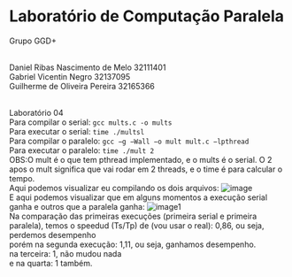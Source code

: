 # Laboratório de Computação Paralela

Grupo GGD+

<br>Daniel Ribas Nascimento de Melo 32111401
<br>Gabriel Vicentin Negro 32137095
<br>Guilherme de Oliveira Pereira 32165366

<br>Laboratório 04
<br>Para compilar o serial: ```gcc mults.c -o mults```
<br>Para executar o serial: ```time ./multsl```
<br>Para compilar o paralelo: ```gcc −g −Wall −o mult mult.c −lpthread```
<br>Para executar o paralelo: ```time ./mult 2```
<br>OBS:O mult é o que tem pthread implementado, e o mults é o serial. O 2 apos o mult significa que vai rodar em 2 threads, e o time é para calcular o tempo.
<br>Aqui podemos visualizar eu compilando os dois arquivos:
![image](https://user-images.githubusercontent.com/83314109/232643941-a803b291-62c0-472a-95b6-2a2f1ecae25e.png)
<br>E aqui podemos visualizar que em alguns momentos a execução serial ganha e outros que a paralela ganha:
![image1](https://user-images.githubusercontent.com/83314109/232643952-307da724-5227-4a79-b449-f3e924a6749d.png)
<br>Na comparação das primeiras execuções (primeira serial e primeira paralela), temos o speedud (Ts/Tp) de (vou usar o real): 0,86, ou seja, perdemos desempenho
<br>porém na segunda execução: 1,11, ou seja, ganhamos desempenho.
<br>na terceira: 1, não mudou nada
<br>e na quarta: 1 também.
